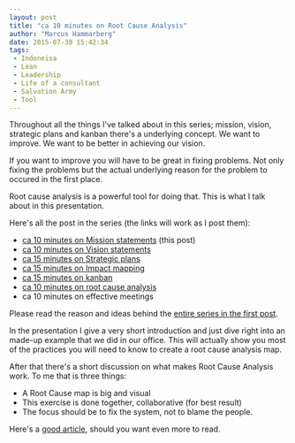 ```yaml
---
layout: post
title: "ca 10 minutes on Root Cause Analysis"
author: "Marcus Hammarberg"
date: 2015-07-30 15:42:34
tags:
 - Indoneisa
 - Lean
 - Leadership
 - Life of a consultant
 - Salvation Army
 - Tool
---
```


Throughout all the things I've talked about in this series; mission, vision, strategic plans and kanban there's a underlying concept. We want to improve. We want to be better in achieving our vision. 

If you want to improve you will have to be great in fixing problems. Not only fixing the problems but the actual underlying reason for the problem to occured in the first place. 

Root cause analysis is a powerful tool for doing that. This is what I talk about in this presentation. 

Here's all the post in the series (the links will work as I post them):

* [ca 10 minutes on Mission statements](/2015/06/ca--minutes-on-mission.html) (this post)
* [ca 10 minutes on Vision statements](/2015/06/ca--minutes-on-vision-statements.html)
* [ca 15 minutes on Strategic plans](/2015/06/ca--minutes-on-strategic-plans.html)
* [ca 15 minutes on Impact mapping](/2015/06/ca--minutes-on-impact-mapping.html)
* [ca 15 minutes on kanban](/2015/06/ca--minutes-on-kanban.html)
* [ca 10 minutes on root cause analysis](/2015/07/ca--minutes-on-root-cause-analysis.html)
* ca 10 minutes on effective meetings

Please read the reason and ideas behind the [entire series in the first post](/2015/06/new-series-marcus-on-business.html).

<a name='more'></a>

In the presentation I give a very short introduction and just dive right into an made-up example that we did in our office. This will actually show you most of the practices you will need to know to create a root cause analysis map. 

After that there's a short discussion on what makes Root Cause Analysis work. To me that is three things: 

* A Root Cause map is big and visual
* This exercise is done together, collaborative (for best result)
* The focus should be to fix the system, not to blame the people. 

Here's a [good article](https://www.crisp.se/file-uploads/cause-effect-diagrams.pdf), should you want even more to read. 

